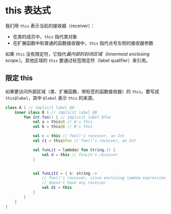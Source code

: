 # this 表达式

我们用 `this` 表示当前的接收器（receiver）：
- 在类的成员中，`this` 指代类对象
- 在扩展函数中和普通的函数接收器中，`this` 指代点号左侧的接收器参数

如果 `this` 没有限定符，它指代*最内部的封闭区域（innermost enclosing scope）*。其他区域的 `this` 要通过标签限定符（label qualifier）来引用。

## 限定 this
如果要访问外部区域（类、扩展函数、带标签的函数接收器）的 `this`，要写成 `this@label`，其中 `@label` 表示 `this` 的来源。

```kotlin
class A { // implicit label @A
    inner class B { // implicit label @B
        fun Int.foo() { // implicit label @foo
            val a = this@A // A's this
            val b = this@B // B's this

            val c = this // foo()'s receiver, an Int
            val c1 = this@foo // foo()'s receiver, an Int

            val funLit = lambda@ fun String.() {
                val d = this // funLit's receiver
            }


            val funLit2 = { s: string -> 
                // foo()'s receiver, since enclosing lambda expression
                // doesn't have any receiver
                val d1 = this
            }
        }
    }
}
```
